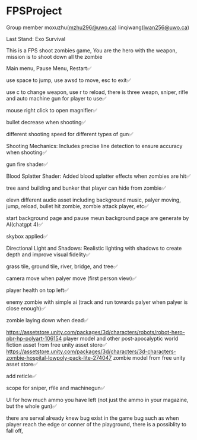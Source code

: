 # FPSProject

Group member moxuzhu(mzhu296@uwo.ca) linqiwang(lwan256@uwo.ca)

Last Stand: Exo Survival

This is a FPS shoot zombies game, You are the hero with the weapon, mission is to shoot down all the zombie

Main menu, Pause Menu, Restart✅

use space to jump, use awsd to move, esc to exit✅

use c to change weapon, use r to reload, there is three weapn, sniper, rifle and auto machine gun for player to use✅

mouse right click to open magnifier✅

bullet decrease when shooting✅

different shooting speed for different types of gun✅

Shooting Mechanics: Includes precise line detection to ensure accuracy when shooting✅

gun fire shader✅

Blood Splatter Shader: Added blood splatter effects when zombies are hit✅

tree aand building and bunker that player can hide from zombie✅

elevn different audio asset including background music, palyer moving, jump, reload, bullet hit zombie, zombie attack player, etc✅

start background page and pause meun background page are generate by AI(chatgpt 4)✅

skybox applied✅

Directional Light and Shadows: Realistic lighting with shadows to create depth and improve visual fidelity✅

grass tile, ground tile, river, bridge, and tree✅

camera move when palyer move (first person view)✅

player health on top left✅

enemy zombie with simple ai (track and run towards palyer when palyer is close enough)✅

zombie laying down when dead✅

https://assetstore.unity.com/packages/3d/characters/robots/robot-hero-pbr-hp-polyart-106154 player model and other post-apocalyptic world fiction asset from free unity asset store✅
https://assetstore.unity.com/packages/3d/characters/3d-characters-zombie-hospital-lowpoly-pack-lite-274047 zombie model from free unity asset store✅

add reticle✅

scope for sniper, rfile and machinegun✅

UI for how much ammo you have left (not just the ammo in your magazine, but the whole gun)✅

there are serval already knew bug exist in the game
bug such as when player reach the edge or conner of the playground, there is a possiblity to fall off, 